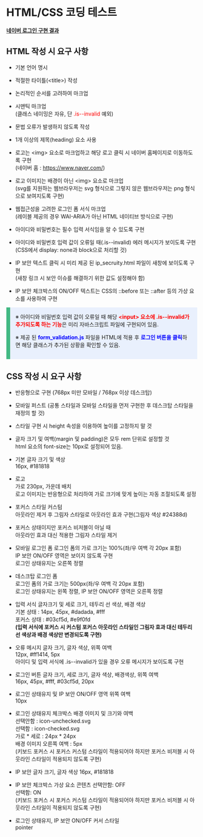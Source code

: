# HTML/CSS 코딩 테스트

**[네이버 로그인 구현 결과](./GIF.md)**  

## HTML 작성 시 요구 사항
- 기본 언어 명시
- 적절한 타이틀(&lt;title&gt;) 작성
- 논리적인 순서를 고려하여 마크업
- 시맨틱 마크업   
(클래스 네이밍은 자유, 단 <span style="color: #f00">.is--invalid</span> 예외)  

- 문법 오류가 발생하지 않도록 작성
- 1개 이상의 제목(heading) 요소 사용
- 로고는 &lt;img&gt; 요소로 마크업하고 해당 로고 클릭 시 네이버 홈페이지로 이동하도록 구현  
(네이버 홈 : https://www.naver.com/)  

- 로고 이미지는 배경이 아닌 &lt;img&gt; 요소로 마크업  
(svg를 지원하는 웹브라우저는 svg 형식으로 그렇지 않은 웹브라우저는 png 형식으로 보여지도록 구현)  

- 웹접근성을 고려한 로그인 폼 서식 마크업  
(레이블 제공의 경우 WAI-ARIA가 아닌 HTML 네이티브 방식으로 구현)  

- 아이디와 비밀번호는 필수 입력 서식임을 알 수 있도록 구현  
- 아이디와 비밀번호 입력 값이 오류일 때(.is--invalid) 에러 메시지가 보이도록 구현   
(CSS에서 display: none과 block으로 처리할 것)  

- IP 보안 텍스트 클릭 시 미리 제공 된 ip_secruity.html 파일이 새창에 보이도록 구현  
(새창 링크 시 보안 이슈를 해결하기 위한 값도 설정해야 함)  

- IP 보안 체크박스의 ON/OFF 텍스트는 CSS의 ::before 또는 ::after 등의 가상 요소를 사용하여 구현  

<div style="padding: 1em; background: #e9f0fd; border-left: 10px solid #42b983">
&#8251; 아이디와 비밀번호 입력 값이 오류일 때 해당 <span style="color:#f00;font-weight: bold">&lt;input&gt; 요소에 .is--invalid가 추가되도록 하는 기능</span>은 미리 자바스크립트 파일에 구현되어 있음.  

&#8251; 제공 된 <span style="color: #00f; font-weight: bold">form_validation.js</span> 파일을 HTML에 적용 후 <span style="color: #00f; font-weight: bold">로그인 버튼을 클릭</span>하면 해당 클래스가 추가된 상황을 확인할 수 있음.
</div>


## CSS 작성 시 요구 사항
- 반응형으로 구현 (768px 미만 모바일 / 768px 이상 데스크탑)
- 모바일 퍼스트 (공통 스타일과 모바일 스타일을 먼저 구현한 후 데스크탑 스타일을 재정의 할 것)  
- 스타일 구현 시 height 속성을 이용하여 높이를 고정하지 말 것  
- 글자 크기 및 여백(margin 및 padding)은 모두 rem 단위로 설정할 것  
html 요소의 font-size는 10px로 설정되어 있음.  

- 기본 글자 크기 및 색상  
16px, #181818  

- 로고  
가로 230px, 가운데 배치  
로고 이미지는 반응형으로 처리하여 가로 크기에 맞게 높이는 자동 조절되도록 설정  

- 포커스 스타일 커스텀  
아웃라인 제거 후 그림자 스타일로 아웃라인 효과 구현(그림자 색상 #24388d)  

- 포커스 상태이지만 포커스 비저블이 아닐 때  
아웃라인 효과 대신 적용한 그림자 스타일 제거  

- 모바일 로그인 폼
로그인 폼의 가로 크기는 100%(좌/우 여백 각 20px 포함)  
IP 보안 ON/OFF 영역은 보이지 않도록 구현  
로그인 상태유지는 오른쪽 정렬  

- 데스크탑 로그인 폼  
로그인 폼의 가로 크기는 500px(좌/우 여백 각 20px 포함)  
로그인 상태유지는 왼쪽 정렬, IP 보안 ON/OFF 영역은 오른쪽 정렬  

- 입력 서식 글자크기 및 세로 크기, 테두리 선 색상, 배경 색상  
기본 상태 : 14px, 45px, #dadada, #fff  
포커스 상태 : #03cf5d, #e9f0fd  
**(입력 서식에 포커스 시 커스텀 포커스 아웃라인 스타일인 그림자 효과 대신 테두리 선 색상과 배경 색상만 변경되도록 구현)**  

 - 오류 메시지 글자 크기, 글자 색상, 위쪽 여백  
12px, #ff1414, 5px  
아이디 및 입력 서식에 .is--invalid가 있을 경우 오류 메시지가 보이도록 구현  

- 로그인 버튼 글자 크기, 세로 크기, 글자 색상, 배경색상, 위쪽 여백  
16px, 45px, #fff, #03cf5d, 20px 

- 로그인 상태유지 및 IP 보안 ON/OFF 영역 위쪽 여백  
10px  

- 로그인 상태유지 체크박스 배경 이미지 및 크기와 여백  
선택안함 : icon-unchecked.svg   
선택함 : icon-checked.svg  
가로 * 세로 : 24px * 24px  
배경 이미지 오른쪽 여백 : 5px  
(키보드 포커스 시 포커스 커스텀 스타일이 적용되어야 하지만 포커스 비저블 시 아웃라인 스타일이 적용되지 않도록 구현)

- IP 보안 글자 크기, 글자 색상
16px, #181818 

- IP 보안 체크박스 가상 요소 콘텐츠
선택안함: OFF  
선택함: ON  
(키보드 포커스 시 포커스 커스텀 스타일이 적용되어야 하지만 포커스 비저블 시 아웃라인 스타일이 적용되지 않도록 구현)  

- 로그인 상태유지, IP 보안 ON/OFF 커서 스타일  
pointer